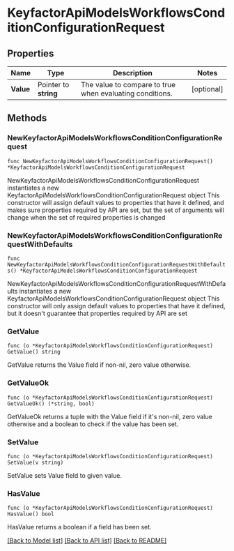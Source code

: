 # KeyfactorApiModelsWorkflowsConditionConfigurationRequest

## Properties

Name | Type | Description | Notes
------------ | ------------- | ------------- | -------------
**Value** | Pointer to **string** | The value to compare to true when evaluating conditions. | [optional] 

## Methods

### NewKeyfactorApiModelsWorkflowsConditionConfigurationRequest

`func NewKeyfactorApiModelsWorkflowsConditionConfigurationRequest() *KeyfactorApiModelsWorkflowsConditionConfigurationRequest`

NewKeyfactorApiModelsWorkflowsConditionConfigurationRequest instantiates a new KeyfactorApiModelsWorkflowsConditionConfigurationRequest object
This constructor will assign default values to properties that have it defined,
and makes sure properties required by API are set, but the set of arguments
will change when the set of required properties is changed

### NewKeyfactorApiModelsWorkflowsConditionConfigurationRequestWithDefaults

`func NewKeyfactorApiModelsWorkflowsConditionConfigurationRequestWithDefaults() *KeyfactorApiModelsWorkflowsConditionConfigurationRequest`

NewKeyfactorApiModelsWorkflowsConditionConfigurationRequestWithDefaults instantiates a new KeyfactorApiModelsWorkflowsConditionConfigurationRequest object
This constructor will only assign default values to properties that have it defined,
but it doesn't guarantee that properties required by API are set

### GetValue

`func (o *KeyfactorApiModelsWorkflowsConditionConfigurationRequest) GetValue() string`

GetValue returns the Value field if non-nil, zero value otherwise.

### GetValueOk

`func (o *KeyfactorApiModelsWorkflowsConditionConfigurationRequest) GetValueOk() (*string, bool)`

GetValueOk returns a tuple with the Value field if it's non-nil, zero value otherwise
and a boolean to check if the value has been set.

### SetValue

`func (o *KeyfactorApiModelsWorkflowsConditionConfigurationRequest) SetValue(v string)`

SetValue sets Value field to given value.

### HasValue

`func (o *KeyfactorApiModelsWorkflowsConditionConfigurationRequest) HasValue() bool`

HasValue returns a boolean if a field has been set.


[[Back to Model list]](../README.md#documentation-for-models) [[Back to API list]](../README.md#documentation-for-api-endpoints) [[Back to README]](../README.md)


